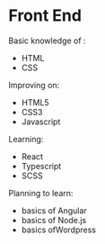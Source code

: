 # Front End

Basic knowledge of :

- HTML
- CSS

Improving on:

- HTML5
- CSS3
- Javascript

Learning:

- React
- Typescript
- SCSS

Planning to learn:
- basics of Angular
- basics of Node.js
- basics ofWordpress

